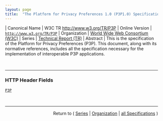 ```yaml
---
layout: page
title:  "The Platform for Privacy Preferences 1.0 (P3P1.0) Specification"
---
```


| Canonical Name | W3C TR http://www.w3.org/TR/P3P
| Online Version | [`http://www.w3.org/TR/P3P`](http://www.w3.org/TR/P3P)
| Organization | [World Wide Web Consortium (W3C)](..)
| Series | [Technical Report (TR)](.)
| Abstract | This is the specification of the Platform for Privacy Preferences (P3P). This document, along with its normative references, includes all the specification necessary for the implementation of interoperable P3P applications.

<br/>
<hr/>

### HTTP Header Fields

[`P3P`](/concepts/http-header/P3P "Any document retrieved by HTTP may point to a policy reference file through the use of a new response header, the P3P header. If a site is using P3P headers, it SHOULD include this on responses for all appropriate request methods, including HEAD and OPTIONS requests. The P3P header gives one or more comma-separated directives.")



<br/>
<hr/>

<p style="text-align: right">Return to ( <a href="./">Series</a> | <a href="../">Organization</a> | <a href="../../">all Specifications</a> )</p>
